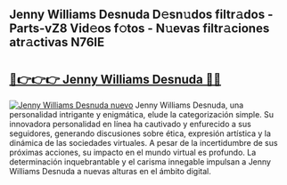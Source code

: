 ## Jenny Williams Desnuda D𝚎sn𝚞dos filtr𝚊dos - Parts-vZ8 Vid𝚎os f𝚘tos - N𝚞evas filtr𝚊ciones atr𝚊ctivas N76IE

# <h2><a href="http://mb6xc0g.tromn.icu/?c=Jenny+Williams+Desnuda">🔗👉👉👉 Jenny Williams Desnuda 🔗🔗</a></h2>

[![Jenny Williams Desnuda nuevo](https://i.imgur.com/pEAQMta.gif)](http://mb6xc0g.tromn.icu/?c=Jenny+Williams+Desnuda)
Jenny Williams Desnuda, una personalidad intrigante y enigmática, elude la categorización simple. Su innovadora personalidad en línea ha cautivado y enfurecido a sus seguidores, generando discusiones sobre ética, expresión artística y la dinámica de las sociedades virtuales. A pesar de la incertidumbre de sus próximas acciones, su impacto en el mundo virtual es profundo. La determinación inquebrantable y el carisma innegable impulsan a Jenny Williams Desnuda a nuevas alturas en el ámbito digital.
